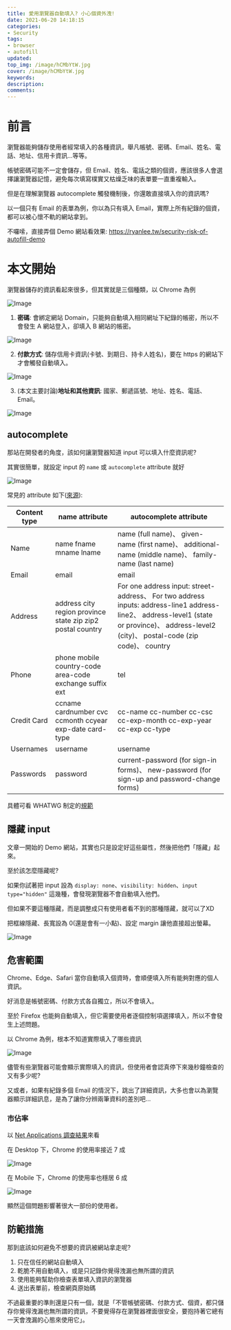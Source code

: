 ```yaml
---
title: 愛用瀏覽器自動填入? 小心個資外洩!
date: 2021-06-20 14:18:15
categories:
- Security
tags:
- browser
- autofill
updated:
top_img: /image/hCMbYtW.jpg
cover: /image/hCMbYtW.jpg
keywords:
description:
comments:
---
```

# 前言
瀏覽器能夠儲存使用者經常填入的各種資訊，舉凡帳號、密碼、Email、姓名、電話、地址、信用卡資訊...等等。

帳號密碼可能不一定會儲存，但 Email、姓名、電話之類的個資，應該很多人會選擇讓瀏覽器記憶，避免每次填寫樸實又枯燥乏味的表單要一直重複輸入。

但是在理解瀏覽器 autocomplete 觸發機制後，你還敢直接填入你的資訊嗎?

以一個只有 Email 的表單為例，你以為只有填入 Email，實際上所有紀錄的個資，都可以被心懷不軌的網站拿到。

不囉嗦，直接弄個 Demo 網站看效果: https://ryanlee.tw/security-risk-of-autofill-demo

# 本文開始
瀏覽器儲存的資訊看起來很多，但其實就是三個種類，以 Chrome 為例

![Image](/image/qYskUcE.png)

1. **密碼**: 會綁定網站 Domain，只能夠自動填入相同網址下紀錄的帳密，所以不會發生 A 網站登入，卻填入 B 網站的帳密。

![Image](/image/TrngHLI.png)

2. **付款方式**: 儲存信用卡資訊(卡號、到期日、持卡人姓名)，要在 https 的網站下才會觸發自動填入。

![Image](/image/ft7dDbQ.png)

3. (本文主要討論)**地址和其他資訊**: 國家、郵遞區號、地址、姓名、電話、Email。

![Image](/image/i10XPqF.png)

## autocomplete
那站在開發者的角度，該如何讓瀏覽器知道 input 可以填入什麼資訊呢?

其實很簡單，就設定 input 的 ``name`` 或 ``autocomplete`` attribute 就好

![Image](/image/fQ8YXDo.png)

常見的 attribute 如下([來源](https://developers.google.com/web/fundamentals/design-and-ux/input/forms)):


| Content type | name attribute                                             | autocomplete attribute                                                                                                                                                                      |
|--------------|------------------------------------------------------------|---------------------------------------------------------------------------------------------------------------------------------------------------------------------------------------------|
| Name         | name fname mname lname                                     | name (full name)、 given-name (first name)、 additional-name (middle name)、 family-name (last name)                                                                                        |
| Email        | email                                                      | email                                                                                                                                                                                       |
| Address      | address city region province state zip zip2 postal country | For one address input: street-address、 For two address inputs: address-line1 address-line2、 address-level1 (state or province)、 address-level2 (city)、 postal-code (zip code)、 country |
| Phone        | phone mobile country-code area-code exchange suffix ext    | tel                                                                                                                                                                                         |
| Credit Card  | ccname cardnumber cvc ccmonth ccyear exp-date card-type    | cc-name cc-number cc-csc cc-exp-month cc-exp-year cc-exp cc-type                                                                                                                            |
| Usernames    | username                                                   | username                                                                                                                                                                                    |
| Passwords    | password                                                   | current-password (for sign-in forms)、 new-password (for sign-up and password-change forms)                                                                                                 |

具體可看 WHATWG 制定的[規範](https://html.spec.whatwg.org/multipage/form-control-infrastructure.html#autofill)

## 隱藏 input
文章一開始的 Demo 網站，其實也只是設定好這些屬性，然後把他們「隱藏」起來。

至於該怎麼隱藏呢?

如果你試著把 input 設為 ``display: none``、``visibility: hidden``、``input type="hidden"`` 這幾種，會發現瀏覽器不會自動填入他們。

但如果不要這種隱藏，而是調整成只有使用者看不到的那種隱藏，就可以了XD

把框線隱藏、長寬設為 0(還是會有一小點)、設定 margin 讓他直接超出螢幕。

![Image](/image/TuwlhcI.png)

## 危害範圍
Chrome、Edge、Safari 當你自動填入個資時，會順便填入所有能夠對應的個人資訊。

好消息是帳號密碼、付款方式各自獨立，所以不會填入。

至於 Firefox 也能夠自動填入，但它需要使用者逐個控制項選擇填入，所以不會發生上述問題。

以 Chrome 為例，根本不知道實際填入了哪些資訊

![Image](/image/GNmKUGi.png)

儘管有些瀏覽器可能會顯示實際填入的資訊，但使用者會認真停下來幾秒鐘檢查的又有多少呢?

又或者，如果有紀錄多個 Email 的情況下，跳出了詳細資訊，大多也會以為瀏覽器顯示詳細訊息，是為了讓你分辨兩筆資料的差別吧...

### 市佔率
以 [Net Applications 調查結果]((https://netmarketshare.com/browser-market-share.aspx))來看

在 Desktop 下，Chrome 的使用率接近 7 成

![Image](/image/jP6eZ3O.png)

在 Mobile 下，Chrome 的使用率也穩居 6 成

![Image](/image/RSFTsSA.png)

顯然這個問題影響著很大一部份的使用者。

## 防範措施
那到底該如何避免不想要的資訊被網站拿走呢?

1. 只在信任的網站自動填入
2. 乾脆不用自動填入，或是只記錄你覺得洩漏也無所謂的資訊
3. 使用能夠幫助你檢查表單填入資訊的瀏覽器
4. 送出表單前，檢查網頁原始碼

不過最重要的準則還是只有一個，就是「不管帳號密碼、付款方式、個資，都只儲存你覺得洩漏也無所謂的資訊，不要覺得存在瀏覽器裡面很安全，要抱持著它總有一天會洩漏的心態來使用它」。

